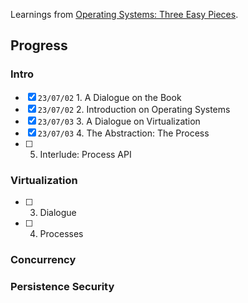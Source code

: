 Learnings from [Operating Systems: Three Easy Pieces](https://pages.cs.wisc.edu/~remzi/OSTEP/).

## Progress

### Intro

- [x] `23/07/02` 1. A Dialogue on the Book
- [x] `23/07/02` 2. Introduction on Operating Systems
- [x] `23/07/03` 3. A Dialogue on Virtualization
- [x] `23/07/03` 4. The Abstraction: The Process
- [ ] 5. Interlude: Process API

### Virtualization

- [ ] 3. Dialogue
- [ ] 4. Processes

### Concurrency

### Persistence Security
